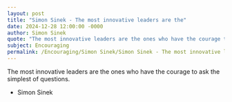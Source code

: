 ```yaml
---
layout: post
title: "Simon Sinek - The most innovative leaders are the"
date: 2024-12-28 12:00:00 -0000
author: Simon Sinek
quote: "The most innovative leaders are the ones who have the courage to ask the simplest of questions."
subject: Encouraging
permalink: /Encouraging/Simon Sinek/Simon Sinek - The most innovative leaders are the
---
```


The most innovative leaders are the ones who have the courage to ask the simplest of questions.

- Simon Sinek
